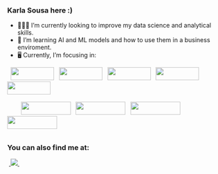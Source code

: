 ### Karla Sousa here :)

- 👨🏻‍💻 I’m currently looking to improve my data science and analytical skills.
- 🌱 I’m learning AI and ML models and how to use them in a business enviroment.
- 🖥️ Currently, I’m focusing in:
<div style="display: inline">
  &nbsp;&nbsp;<img width='100' height='30' src="https://img.shields.io/badge/python-3670A0?style=for-the-badge&logo=python&logoColor=ffdd54" />&nbsp;&nbsp; <img width='100' height='30' src="https://img.shields.io/badge/pandas-%23150458.svg?style=for-the-badge&logo=pandas&logoColor=white" />&nbsp;&nbsp; <img width='100' height='30' src="https://img.shields.io/badge/numpy-%23013243.svg?style=for-the-badge&logo=numpy&logoColor=white" />&nbsp;&nbsp; <img width='100' height='30' src="https://img.shields.io/badge/Matplotlib-%23ffffff.svg?style=for-the-badge&logo=Matplotlib&logoColor=black" />&nbsp;&nbsp; <img width='100' height='30' src="https://img.shields.io/badge/scikit--learn-%23F7931E.svg?style=for-the-badge&logo=scikit-learn&logoColor=white" />&nbsp;&nbsp; 
  
  
  &nbsp;&nbsp;&nbsp;&nbsp;&nbsp;&nbsp;&nbsp;&nbsp;<img width='115' height='30' src="https://img.shields.io/badge/power_bi-F2C811?style=for-the-badge&logo=powerbi&logoColor=black" />&nbsp;&nbsp; <img width='115' height='30' src="https://img.shields.io/badge/Microsoft_Excel-217346?style=for-the-badge&logo=microsoft-excel&logoColor=white" />&nbsp;&nbsp; <img width='115' height='30' src="https://img.shields.io/badge/Microsoft_Office-D83B01?style=for-the-badge&logo=microsoft-office&logoColor=white" />&nbsp;&nbsp; <img width='115' height='30' src="https://img.shields.io/badge/Tableau-E97627?style=for-the-badge&logo=Tableau&logoColor=white" />&nbsp;&nbsp;
  &nbsp;&nbsp;
</div> 

##

### You can also find me at:
&nbsp;<a href="https://br.linkedin.com/in/karlapvdsousa">
  <img src="https://img.shields.io/badge/linkedin-%230077B5.svg?style=for-the-badge&logo=linkedin&logoColor=white">
</a>&nbsp;
